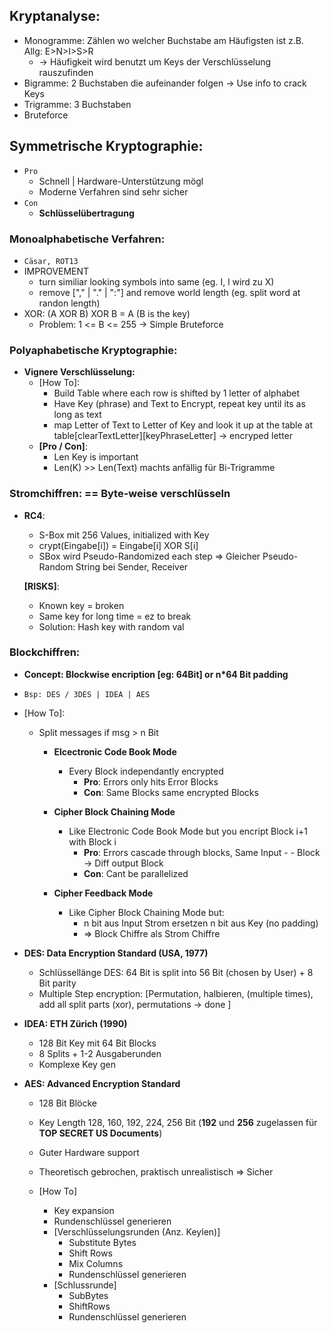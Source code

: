 ## **Kryptanalyse**:
- Monogramme: Zählen wo welcher Buchstabe am Häufigsten ist z.B. Allg: E>N>I>S>R 
    - -> Häufigkeit wird benutzt um Keys der Verschlüsselung rauszufinden
- Bigramme: 2 Buchstaben die aufeinander folgen
    -> Use info to crack Keys
- Trigramme: 3 Buchstaben
- Bruteforce



##  **Symmetrische Kryptographie:**
- ``Pro``
  - Schnell | Hardware-Unterstützung mögl
  - Moderne Verfahren sind sehr sicher
- ``Con``
  - **Schlüsselübertragung**


### **Monoalphabetische Verfahren:**
- `Cäsar, ROT13`
- IMPROVEMENT
  - turn similiar looking symbols into same (eg. I, l wird zu X)
  - remove ["," | "." | ":"] and remove world length (eg. split word at randon length)
- XOR: (A XOR B) XOR B = A  (B is the key)
  - Problem: 1 <= B <= 255 -> Simple Bruteforce
    
### **Polyaphabetische Kryptographie:**
- **Vignere Verschlüsselung:**
    - [How To]:
        - Build Table where each row is shifted by 1 letter of alphabet
        - Have Key (phrase) and Text to Encrypt, repeat key until its as long as text
        - map Letter of Text to Letter of Key and look it up at the table at table[clearTextLetter][keyPhraseLetter] -> encryped letter
    - **[Pro / Con]**:
      - Len Key is important
      - Len(K) >> Len(Text) machts anfällig für Bi-Trigramme

### **Stromchiffren**: == Byte-weise verschlüsseln
- **RC4**:
    - S-Box mit 256 Values, initialized with Key
    - crypt(Eingabe[i]) = Eingabe[i] XOR S[i]
    - SBox wird Pseudo-Randomized each step
    => Gleicher Pseudo-Random String bei Sender, Receiver
    
    **[RISKS]**:
    - Known key = broken
    - Same key for long time = ez to break
    - Solution: Hash key with random val 

### **Blockchiffren**:
- **Concept: Blockwise encription [eg: 64Bit] or n*64 Bit padding**
- ``Bsp: DES / 3DES | IDEA | AES``
- [How To]:
    - Split messages if msg > n Bit
        - **Elcectronic Code Book Mode**
            - Every Block independantly encrypted
                - **Pro**: Errors only hits Error Blocks
                - **Con**: Same Blocks same encrypted Blocks
                
        - **Cipher Block Chaining Mode**
            - Like Electronic Code Book Mode but you encript Block i+1 with Block i
                - **Pro**: Errors cascade through blocks, Same Input - -  Block -> Diff output Block
                - **Con**: Cant be parallelized

        - **Cipher Feedback Mode**
            - Like Cipher Block Chaining Mode but:
                - n bit aus Input Strom ersetzen n bit aus Key (no padding)
                - => Block Chiffre als Strom Chiffre

- **DES: Data Encryption Standard (USA, 1977)**
    - Schlüssellänge DES: 64 Bit is split into 56 Bit (chosen by User) + 8 Bit parity
    - Multiple Step encryption: [Permutation, halbieren, (multiple times), add all split parts (xor), permutations -> done ]

- **IDEA: ETH Zürich (1990)**
    - 128 Bit Key mit 64 Bit Blocks
    - 8 Splits + 1-2 Ausgaberunden
    - Komplexe Key gen

- **AES: Advanced Encryption Standard**
    - 128 Bit Blöcke
    - Key Length 128, 160, 192, 224, 256 Bit (**192** und **256** zugelassen für **TOP SECRET US Documents**)
    - Guter Hardware support
    - Theoretisch gebrochen, praktisch unrealistisch => Sicher
  
    - [How To]
        - Key expansion
        - Rundenschlüssel generieren
        - [Verschlüsselungsrunden (Anz. Keylen)]
            - Substitute Bytes
            - Shift Rows
            - Mix Columns
            - Rundenschlüssel generieren
        - [Schlussrunde]
            - SubBytes
            - ShiftRows
            - Rundenschlüssel generieren



